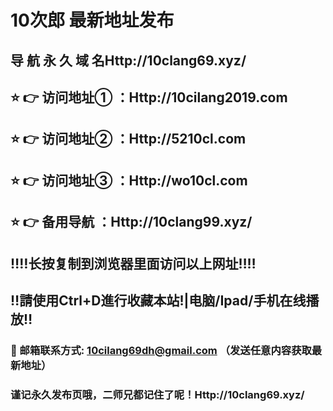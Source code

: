 
# 10次郎   最新地址发布 

## 导 航 永 久 域 名Http://10clang69.xyz/

## ⭐️ 👉 访问地址① ：Http://10cilang2019.com

## ⭐️ 👉 访问地址② ：Http://5210cl.com

## ⭐️ 👉 访问地址③ ：Http://wo10cl.com

## ⭐️ 👉 备用导航 ：Http://10clang99.xyz/

## ‼️‼️长按复制到浏览器里面访问以上网址‼️‼️
## ‼️請使用Ctrl+D進行收藏本站!|电脑/Ipad/手机在线播放‼️
### 📧 邮箱联系方式: 10cilang69dh@gmail.com （发送任意内容获取最新地址）
### 谨记永久发布页哦，二师兄都记住了呢！Http://10clang69.xyz/
